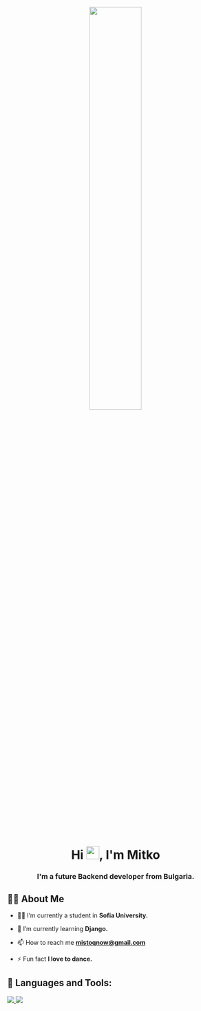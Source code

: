 <p align="center">
  <a href="#"><img width="49%" height="auto" src="https://content.techgig.com/thumb/msid-78130139,width-860,resizemode-4/4-Steps-to-become-a-top-programmer.jpg?140622" class="centerImage" height="175px"/></a>
</p>

<h1 align="center">Hi <img src="https://raw.githubusercontent.com/nixin72/nixin72/master/wave.gif" width="30px">, I'm Mitko</h1>
<h3 align="center">I'm a future Backend developer from Bulgaria.</h3>

## 🙋‍♂️ About Me

- 👨‍🎓 I’m currently a student in **Sofia University.**

- 🌱 I’m currently learning **Django.**

<!-- - 👯 I’m looking to collaborate on **OpenSource Projects** -->

<!-- - 👨‍💻 All of my projects are available at **[My Portfolio](https://subhamraoniar.com)** -->

- 📫 How to reach me **mistoqnow@gmail.com**

- ⚡ Fun fact **I love to dance.**


## 🚀 Languages and Tools:

<p align="left"> 
    <a href="https://www.python.org" target="_blank"> <img src="https://img.icons8.com/color/48/000000/python.png"/> </a> 
    <a href="#" target="_blank"> <img src="https://www.google.com/url?sa=i&url=https%3A%2F%2Fbg.wikipedia.org%2Fwiki%2FC%252B%252B&psig=AOvVaw0BfzRR_8_9oE0bpULQkR-5&ust=1641921100423000&source=images&cd=vfe&ved=0CAsQjRxqFwoTCMidopbXp_UCFQAAAAAdAAAAABAI"/> </a> 
    <!-- <a href="https://developer.mozilla.org/en-US/docs/Web/JavaScript" target="_blank"> <img src="https://img.icons8.com/color/48/000000/javascript.png"/> </a>  -->
    <!-- <a href="https://www.w3.org/html/" target="_blank"> <img src="https://img.icons8.com/color/48/000000/html-5.png"/> </a>  -->
    <!-- <a href="https://www.w3schools.com/css/" target="_blank"> <img src="https://img.icons8.com/color/48/000000/css3.png"/> </a>  -->
    <!-- <a href="https://getbootstrap.com" target="_blank"> <img src="https://img.icons8.com/color/48/000000/bootstrap.png"/> </a>  -->
    <!-- <a style="padding-right:8px;" href="https://www.mysql.com/" target="_blank"> <img src="https://img.icons8.com/fluent/50/000000/mysql-logo.png"/> </a> -->
    <!-- <a href="https://www.mongodb.com/" target="_blank"> <img src="https://raw.githubusercontent.com/devicons/devicon/master/icons/mongodb/mongodb-original-wordmark.svg" alt="mongodb" width="48" height="48"/> </a>  -->
<!-- 
    <a href="https://postman.com" target="_blank"> <img src="https://www.vectorlogo.zone/logos/getpostman/getpostman-icon.svg" alt="postman" width="45" height="45"/> </a>   
    <a href="https://git-scm.com/" target="_blank"> <img src="https://img.icons8.com/color/48/000000/git.png"/> </a>  -->
  
</p>


